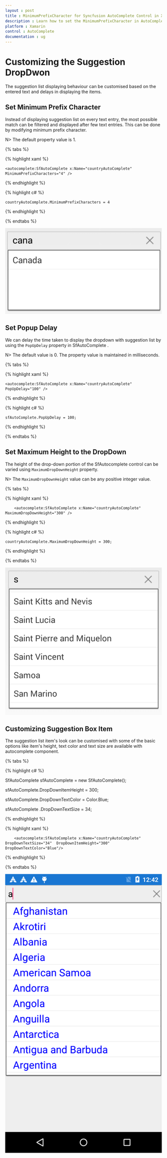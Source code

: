 ```yaml
---
layout : post
title : MinimumPrefixCharacter for Syncfusion AutoComplete Control in Xamarin.Forms
description : Learn how to set the MinimumPrefixCharacter in AutoComplete
platform : Xamarin
control : AutoComplete
documentation : ug
---
```


# Customizing the Suggestion DropDwon

The suggestion list displaying behaviour can be customised based on the entered text and delays in displaying the items.

## Set Minimum Prefix Character

Instead of displaying suggestion list on every text entry, the most possible match can be filtered and displayed after few text entries. This can be done by modifying minimum prefix character.


N> The default property value is 1.
	
{% tabs %}	

{% highlight xaml %}

  	<autocomplete:SfAutoComplete x:Name="countryAutoComplete"  MinimumPrefixCharacters="4" />

{% endhighlight %}
	
{% highlight c# %}
	
	countryAutoComplete.MinimumPrefixCharacters = 4
	 
{% endhighlight %}

{% endtabs %}
	
![](images/minimumprefixcharacter.png)

## Set Popup Delay

We can delay the time taken to display the dropdown with suggestion list by using the `PopUpDelay` property in SfAutoComplete .

N> The default value is 0. The property value is maintained in milliseconds.

{% tabs %}

{% highlight xaml %}

  	<autocomplete:SfAutoComplete x:Name="countryAutoComplete" PopUpDelay="100" />

{% endhighlight %}

{% highlight c# %}
	
	sfAutoComplete.PopUpDelay = 100;
	 
{% endhighlight %}

{% endtabs %}
	
## Set Maximum Height to the DropDown

The height of the drop-down portion of the SfAutocomplete control can be varied using `MaximumDropDownHeight` property. 

N> The `MaximumDropDownHeight` value can be any positive integer value.	

{% tabs %}

{% highlight xaml %}

  		<autocomplete:SfAutoComplete x:Name="countryAutoComplete"  MaximumDropDownHeight="300" />

{% endhighlight %}

{% highlight c# %}
	
	countryAutoComplete.MaximumDropDownHeight = 300;
	 
{% endhighlight %}

{% endtabs %}
 
![](images/maximumdropdownheight.png)


## Customizing Suggestion Box Item

The suggestion list item's look can be customised with some of the basic options like item's height, text color and text size are available with autocomplete component.

{% tabs %}

{% highlight c# %}
	
SfAutoComplete sfAutoComplete = new SfAutoComplete();

sfAutoComplete.DropDownItemHeight = 300;

sfAutoComplete.DropDownTextColor = Color.Blue;

sfAutoComplete .DropDownTextSize = 34;
	 
{% endhighlight %}

{% highlight xaml %}

  		<autocomplete:SfAutoComplete x:Name="countryAutoComplete" DropDownTextSize="34"  DropDownItemHeight="300" DropDownTextColor="Blue"/>

{% endhighlight %}

{% endtabs %}


![](images/itemheight.png)

